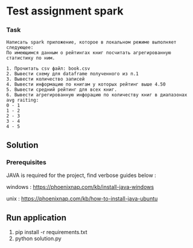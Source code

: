 # Test assignment spark

### Task
``` 
Написать spark приложение, которое в локальном режиме выполняет следующее:
По имеющимся данным о рейтингах книг посчитать агрегированную статистику по ним.

1. Прочитать csv файл: book.csv
2. Вывести схему для dataframe полученного из п.1
3. Вывести количество записей
4. Вывести информацию по книгам у которых рейтинг выше 4.50
5. Вывести средний рейтинг для всех книг.
6. Вывести агрегированную инфорацию по количеству книг в диапазонах avg raiting:
0 - 1
1 - 2
2 - 3
3 - 4
4 - 5
```

## Solution
### Prerequisites
JAVA is required for the project, find verbose guides below : 

windows : https://phoenixnap.com/kb/install-java-windows

unix    : https://phoenixnap.com/kb/how-to-install-java-ubuntu

## Run application
1) pip install -r requirements.txt
2) python solution.py

